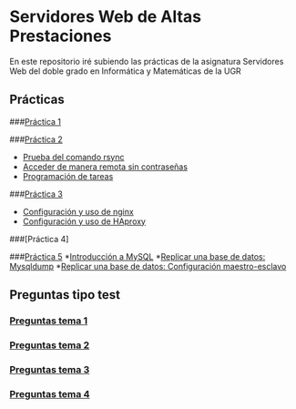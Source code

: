 # Servidores Web de Altas Prestaciones
En este repositorio iré subiendo las prácticas de la asignatura Servidores Web del doble grado en Informática y Matemáticas de la UGR

##  Prácticas


###[Práctica 1](https://github.com/Yujadeh/swap1415/blob/master/Pr%C3%A1cticas/p1/p1.md#pr%C3%A1ctica-1-instalaci%C3%B3n-y-configuraci%C3%B3n-de-m%C3%A1quinas-virtuales)


###[Práctica 2](https://github.com/Yujadeh/swap1415/blob/master/Pr%C3%A1cticas/p2/p2.md#pr%C3%A1ctica-2-clonado-de-informaci%C3%B3n)
* [Prueba del comando rsync](https://github.com/Yujadeh/swap1415/blob/master/Pr%C3%A1cticas/p2/p2.md#prueba-del-comando-rsync)
* [Acceder de manera remota sin contraseñas](https://github.com/Yujadeh/swap1415/blob/master/Pr%C3%A1cticas/p2/p2.md#acceder-de-manera-remota-sin-contrase%C3%B1as)
* [Programación de tareas](https://github.com/Yujadeh/swap1415/blob/master/Pr%C3%A1cticas/p2/p2.md#programaci%C3%B3n-de-tareas)

###[Práctica 3](https://github.com/Yujadeh/swap1415/blob/master/Pr%C3%A1cticas/p3/p3.md#pr%C3%A1ctica-3-balanceador-de-carga-nginx-y-haproxy)
* [Configuración y uso de nginx](https://github.com/Yujadeh/swap1415/blob/master/Pr%C3%A1cticas/p3/p3.md#nginx)
* [Configuración y uso de HAproxy](https://github.com/Yujadeh/swap1415/blob/master/Pr%C3%A1cticas/p3/p3.md#haproxy)

###[Práctica 4]

###[Práctica 5](https://github.com/Yujadeh/swap1415/blob/master/Pr%C3%A1cticas/p5/p5.md#pr%C3%A1ctica-5-replicaci%C3%B3n-de-bases-de-datos-mysql)
*[Introducción a MySQL](https://github.com/Yujadeh/swap1415/blob/master/Pr%C3%A1cticas/p5/p5.md#introducci%C3%B3n)
*[Replicar una base de datos: Mysqldump](https://github.com/Yujadeh/swap1415/blob/master/Pr%C3%A1cticas/p5/p5.md#replicar-una-base-de-datos-mysqldump)
*[Replicar una base de datos: Configuración maestro-esclavo](https://github.com/Yujadeh/swap1415/blob/master/Pr%C3%A1cticas/p5/p5.md#replicar-una-base-de-datos-configuraci%C3%B3n-maestro-esclavo)

##  Preguntas tipo test
### [Preguntas tema 1](https://github.com/Yujadeh/swap1415/blob/master/preguntastest/tema1.txt)
### [Preguntas tema 2](https://github.com/Yujadeh/swap1415/blob/master/preguntastest/tema2.txt)
### [Preguntas tema 3](https://github.com/Yujadeh/swap1415/blob/master/preguntastest/tema3.txt)
### [Preguntas tema 4](https://github.com/Yujadeh/swap1415/blob/master/preguntastest/tema4.txt)